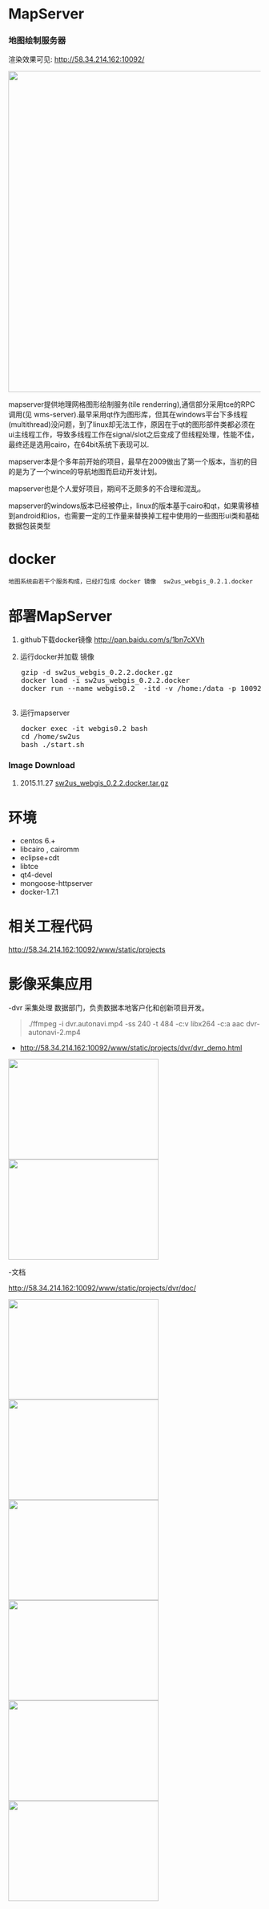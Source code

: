 MapServer
=========

### 地图绘制服务器

渲染效果可见:  http://58.34.214.162:10092/
<div>
<img src="./doc/image01.jpg" width="800px" height="640px"/>
</div>
<p></p>

  mapserver提供地理网格图形绘制服务(tile renderring),通信部分采用tce的RPC调用(见 wms-server).最早采用qt作为图形库，但其在windows平台下多线程(multithread)没问题，到了linux却无法工作，原因在于qt的图形部件类都必须在ui主线程工作，导致多线程工作在signal/slot之后变成了但线程处理，性能不佳，最终还是选用cairo，在64bit系统下表现可以.
	
  mapserver本是个多年前开始的项目，最早在2009做出了第一个版本，当初的目的是为了一个wince的导航地图而启动开发计划。

  mapserver也是个人爱好项目，期间不乏颇多的不合理和混乱。
  
  mapserver的windows版本已经被停止，linux的版本基于cairo和qt，如果需移植到android和ios，也需要一定的工作量来替换掉工程中使用的一些图形ui类和基础数据包装类型

docker 
=====

	地图系统由若干个服务构成，已经打包成 docker 镜像  sw2us_webgis_0.2.1.docker 
	

部署MapServer
=============

1. github下载docker镜像
	http://pan.baidu.com/s/1bn7cXVh
	
2. 运行docker并加载 镜像  

<pre>
   gzip -d sw2us_webgis_0.2.2.docker.gz
   docker load -i sw2us_webgis_0.2.2.docker
   docker run --name webgis0.2  -itd -v /home:/data -p 10092:8080 -p 10093:4004 webgis:0.2.2 /bin/bash

</pre>

3. 运行mapserver

<pre>
   docker exec -it webgis0.2 bash 
   cd /home/sw2us
   bash ./start.sh
</pre>	

### Image Download
1. 2015.11.27 <a href="http://pan.baidu.com/s/1bn7cXVh">sw2us_webgis_0.2.2.docker.tar.gz</a>      

环境
====
* centos 6.+
* libcairo , cairomm
* eclipse+cdt
* libtce
* qt4-devel
* mongoose-httpserver
* docker-1.7.1

相关工程代码
======
http://58.34.214.162:10092/www/static/projects

影像采集应用
======
-dvr 采集处理
数据部门，负责数据本地客户化和创新项目开发。 
> ./ffmpeg -i dvr.autonavi.mp4 -ss 240 -t 484 -c:v libx264 -c:a aac dvr-autonavi-2.mp4

-  http://58.34.214.162:10092/www/static/projects/dvr/dvr_demo.html
 
 <img src="https://github.com/adoggie/MapServer/blob/master/doc/dvr-1.png" width="300px" height="200px"/>
 <img src="https://github.com/adoggie/MapServer/blob/master/doc/dvr-2.png" width="300px" height="200px"/>
 
-文档 

 http://58.34.214.162:10092/www/static/projects/dvr/doc/

<img src="https://github.com/adoggie/MapServer/blob/master/doc/dvr-prj-01.png" width="300px" height="200px"/>
<img src="https://github.com/adoggie/MapServer/blob/master/doc/dvr-prj-02.png" width="300px" height="200px"/>
<img src="https://github.com/adoggie/MapServer/blob/master/doc/dvr-prj-03.png" width="300px" height="200px"/>
<img src="https://github.com/adoggie/MapServer/blob/master/doc/dvr-prj-04.png" width="300px" height="200px"/>
<img src="https://github.com/adoggie/MapServer/blob/master/doc/dvr-prj-05.png" width="300px" height="200px"/>
<img src="https://github.com/adoggie/MapServer/blob/master/doc/dvr-prj-06.png" width="300px" height="200px"/>
